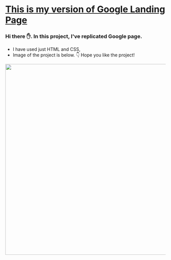 # [This is my version of Google Landing Page](https://musatirgithub.github.io/GoogleLandingPage/)
<h3>Hi there ✋. In this project, I've replicated Google page.</h3>
<ul>
  <li>I have used just HTML and CSS,</li>
  <li>Image of the project is below. 👇 Hope you like the project! </li>
</ul>  
<div class="pics">
  <img src="https://musatirgithub.github.io/GoogleLandingPage/GoogleLandingPage.jpg" width="600px">
</div>
